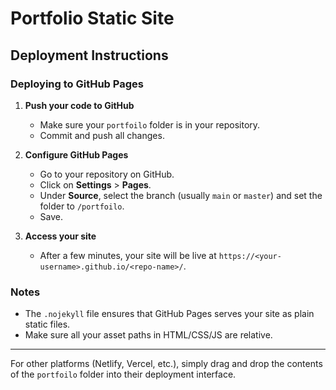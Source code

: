 # Portfolio Static Site

## Deployment Instructions

### Deploying to GitHub Pages

1. **Push your code to GitHub**
   - Make sure your `portfoilo` folder is in your repository.
   - Commit and push all changes.

2. **Configure GitHub Pages**
   - Go to your repository on GitHub.
   - Click on **Settings** > **Pages**.
   - Under **Source**, select the branch (usually `main` or `master`) and set the folder to `/portfoilo`.
   - Save.

3. **Access your site**
   - After a few minutes, your site will be live at `https://<your-username>.github.io/<repo-name>/`.

### Notes
- The `.nojekyll` file ensures that GitHub Pages serves your site as plain static files.
- Make sure all your asset paths in HTML/CSS/JS are relative.

---

For other platforms (Netlify, Vercel, etc.), simply drag and drop the contents of the `portfoilo` folder into their deployment interface.